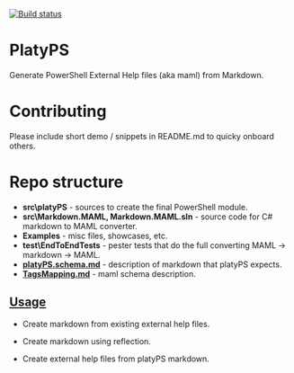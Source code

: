 [![Build status](https://ci.appveyor.com/api/projects/status/u65tnar0cfkmqywl/branch/master?svg=true)](https://ci.appveyor.com/project/PowerShell/markdown-maml/branch/master)

# PlatyPS
Generate PowerShell External Help files (aka maml) from Markdown.

# Contributing

Please include short demo / snippets in README.md to quicky onboard others.

# Repo structure

 -  **src\platyPS** - sources to create the final PowerShell module.
 -  **src\Markdown.MAML, Markdown.MAML.sln**  - source code for C# markdown to MAML converter.
 -  **Examples** - misc files, showcases, etc.
 -  **test\EndToEndTests** - pester tests that do the full converting MAML -> markdown -> MAML.
 -  **[platyPS.schema.md](platyPS.schema.md)** - description of markdown that platyPS expects.
 -  **[TagsMapping.md](TagsMapping.md)** - maml schema description.
 

## [Usage](src/platyPS/platyPS.md)

*  Create markdown from existing external help files.

*  Create markdown using reflection.

*  Create external help files from platyPS markdown.

